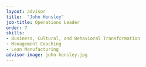 ```yaml
---
layout: advisor
title:  "John Hensley"
job-title: Operations Leader
order: 7
skills:
- Business, Cultural, and Behavioral Transformation
- Management Coaching
- Lean Manufacturing
advisor-image: john-hensley.jpg
---
```

